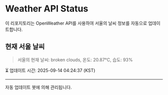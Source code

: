 
# Weather API Status

이 리포지토리는 OpenWeather API를 사용하여 서울의 날씨 정보를 자동으로 업데이트합니다.

## 현재 서울 날씨
> 서울의 현재 날씨: broken clouds, 온도: 20.87°C, 습도: 93%

⏳ 업데이트 시간: 2025-09-14 04:24:37 (KST)

---
자동 업데이트 봇에 의해 관리됩니다.

